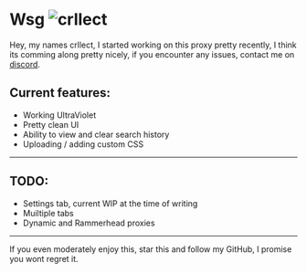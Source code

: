 # **__Wsg__**  <img src="https://komarev.com/ghpvc/?username=crllect&color=e70052&style=for-the-badge&label=Bugs+In+My+Code" alt="crllect" />
<!-- used colors: 24410c, e70052, 25252a, 141414, ce244c -->
Hey, my names crllect, I started working on this proxy pretty recently, I think its comming along pretty nicely, if you encounter any issues, contact me on [discord](https://discord.com/users/713488984596021291).

## Current features:
 - Working UltraViolet
 - Pretty clean UI
 - Ability to view and clear search history
 - Uploading / adding custom CSS
---
## TODO:
 - Settings tab, current WIP at the time of writing
 - Muiltiple tabs
 - Dynamic and Rammerhead proxies
---
If you even moderately enjoy this, star this and follow my GitHub, I promise you wont regret it.